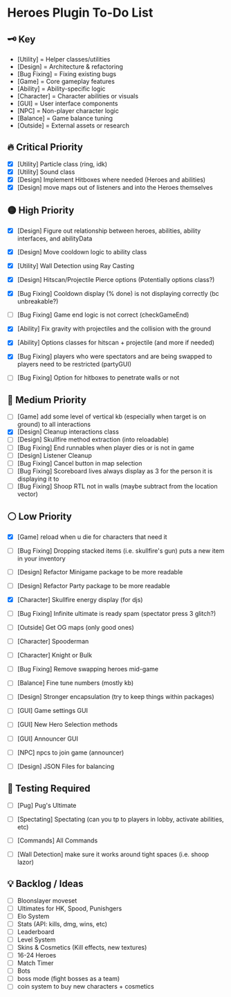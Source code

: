 # Heroes Plugin To-Do List

## 🗝️ Key
- [Utility] = Helper classes/utilities
- [Design] = Architecture & refactoring
- [Bug Fixing] = Fixing existing bugs
- [Game] = Core gameplay features
- [Ability] = Ability-specific logic
- [Character] = Character abilities or visuals
- [GUI] = User interface components
- [NPC] = Non-player character logic
- [Balance] = Game balance tuning
- [Outside] = External assets or research

## 🔥 Critical  Priority
- [X] [Utility] Particle class (ring, idk)
- [X] [Utility] Sound class
- [X] [Design] Implement Hitboxes where needed (Heroes and abilities)
- [X] [Design] move maps out of listeners and into the Heroes themselves

## 🟡 High Priority
- [X] [Design] Figure out relationship between heroes, abilities, ability interfaces, and abilityData 
- [X] [Design] Move cooldown logic to ability class
- [X] [Utility] Wall Detection using Ray Casting
- [X] [Design] Hitscan/Projectile Pierce options (Potentially options class?)
- [X] [Bug Fixing] Cooldown display (% done) is not displaying correctly (bc unbreakable?)
- [ ] [Bug Fixing] Game end logic is not correct (checkGameEnd)
- [X] [Ability] Fix gravity with projectiles and the collision with the ground
- [x] [Ability] Options classes for hitscan + projectile (and more if needed)
- [X] [Bug Fixing] players who were spectators and are being swapped to players need to be restricted (partyGUI)
- [ ] [Bug Fixing] Option for hitboxes to penetrate walls or not


## 🔵 Medium Priority
- [ ] [Game] add some level of vertical kb (especially when target is on ground) to all interactions
- [X] [Design] Cleanup interactions class
- [ ] [Design] Skullfire method extraction (into reloadable)
- [ ] [Bug Fixing] End runnables when player dies or is not in game
- [ ] [Design] Listener Cleanup
- [ ] [Bug Fixing] Cancel button in map selection
- [ ] [Bug Fixing] Scoreboard lives always display as 3 for the person it is displaying it to
- [ ] [Bug Fixing] Shoop RTL not in walls (maybe subtract from the location vector)

## ⚪ Low Priority
- [X] [Game] reload when u die for characters that need it
- [ ] [Bug Fixing] Dropping stacked items (i.e. skullfire's gun) puts a new item in your inventory
- [ ] [Design] Refactor Minigame package to be more readable
- [ ] [Design] Refactor Party package to be more readable
- [X] [Character] Skullfire energy display (for djs)
- [ ] [Bug Fixing] Infinite ultimate is ready spam (spectator press 3 glitch?)
- [ ] [Outside] Get OG maps (only good ones)
- [ ] [Character] Spooderman
- [ ] [Character] Knight or Bulk
- [ ] [Bug Fixing] Remove swapping heroes mid-game
- [ ] [Balance] Fine tune numbers (mostly kb)
- [ ] [Design] Stronger encapsulation (try to keep things within packages)
- [ ] [GUI] Game settings GUI
- [ ] [GUI] New Hero Selection methods
- [ ] [GUI] Announcer GUI
- [ ] [NPC] npcs to join game (announcer)
- [ ] [Design] JSON Files for balancing


## 🔴 Testing Required
- [ ] [Pug] Pug's Ultimate
- [ ] [Spectating] Spectating (can you tp to players in lobby, activate abilities, etc)
- [ ] [Commands] All Commands
- [ ] [Wall Detection] make sure it works around tight spaces (i.e. shoop lazor)


## 💡 Backlog / Ideas
- [ ] Bloonslayer moveset
- [ ] Ultimates for HK, Spood, Punishgers
- [ ] Elo System
- [ ] Stats (API: kills, dmg, wins, etc)
- [ ] Leaderboard
- [ ] Level System
- [ ] Skins & Cosmetics (Kill effects, new textures)
- [ ] 16-24 Heroes
- [ ] Match Timer
- [ ] Bots
- [ ] boss mode (fight bosses as a team)
- [ ] coin system to buy new characters + cosmetics
